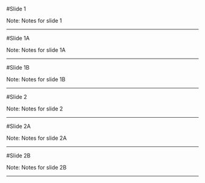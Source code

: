 <!-- 

For vertical use the separator ----
For horizontal use the separator ---

-->

#Slide 1

Note:
Notes for slide 1

----

#Slide 1A

Note:
Notes for slide 1A

----

#Slide 1B

Note:
Notes for slide 1B

---

#Slide 2

Note:
Notes for slide 2

----

#Slide 2A

Note:
Notes for slide 2A

----

#Slide 2B

Note:
Notes for slide 2B

---
